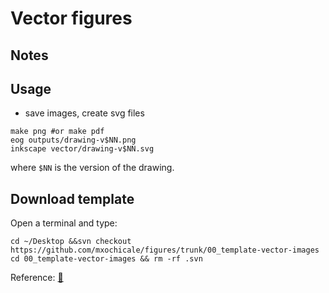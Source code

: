 # Vector figures

## Notes

## Usage 
* save images, create svg files
```
make png #or make pdf
eog outputs/drawing-v$NN.png
inkscape vector/drawing-v$NN.svg
```
where `$NN` is the version of the drawing.

## Download template
Open a terminal and type:
```
cd ~/Desktop &&svn checkout https://github.com/mxochicale/figures/trunk/00_template-vector-images
cd 00_template-vector-images && rm -rf .svn
```

Reference: [:link:](https://stackoverflow.com/questions/7106012/download-a-single-folder-or-directory-from-a-github-repo)
